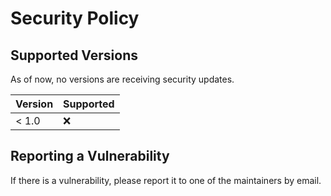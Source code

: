 # Security Policy

## Supported Versions

As of now, no versions are receiving security updates.

| Version | Supported          |
| ------- | ------------------ |
| < 1.0   | :x:                |

## Reporting a Vulnerability

If there is a vulnerability, please report it to one of the maintainers by email.
